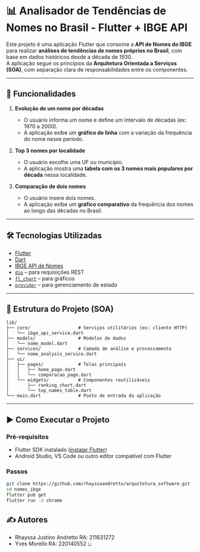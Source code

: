 # 📊 Analisador de Tendências de Nomes no Brasil - Flutter + IBGE API

Este projeto é uma aplicação Flutter que consome a **API de Nomes do IBGE** para realizar **análises de tendências de nomes próprios no Brasil**, com base em dados históricos desde a década de 1930.  
A aplicação segue os princípios da **Arquitetura Orientada a Serviços (SOA)**, com separação clara de responsabilidades entre os componentes.

---

## 🚀 Funcionalidades

1. **Evolução de um nome por décadas**

   - O usuário informa um nome e define um intervalo de décadas (ex: 1970 a 2000).
   - A aplicação exibe um **gráfico de linha** com a variação da frequência do nome nesse período.

2. **Top 3 nomes por localidade**

   - O usuário escolhe uma UF ou município.
   - A aplicação mostra uma **tabela com os 3 nomes mais populares por década** nessa localidade.

3. **Comparação de dois nomes**
   - O usuário insere dois nomes.
   - A aplicação exibe um **gráfico comparativo** da frequência dos nomes ao longo das décadas no Brasil.

---

## 🛠 Tecnologias Utilizadas

- [Flutter](https://flutter.dev/)
- [Dart](https://dart.dev/)
- [IBGE API de Nomes](https://servicodados.ibge.gov.br/api/docs/nomes?versao=2)
- [`dio`](https://pub.dev/packages/dio) – para requisições REST
- [`fl_chart`](https://pub.dev/packages/fl_chart) – para gráficos
- [`provider`](https://pub.dev/packages/provider) – para gerenciamento de estado

---

## 📂 Estrutura do Projeto (SOA)

```plaintext
lib/
├── core/                  # Serviços utilitários (ex: cliente HTTP)
│   └── ibge_api_service.dart
├── models/                # Modelos de dados
│   └── nome_model.dart
├── services/              # Camada de análise e processamento
│   └── nome_analysis_service.dart
├── ui/
│   ├── pages/             # Telas principais
│   │   ├── home_page.dart
│   │   └── comparacao_page.dart
│   └── widgets/           # Componentes reutilizáveis
│       ├── ranking_chart.dart
│       └── top_names_table.dart
└── main.dart              # Ponto de entrada da aplicação
```

---

## ▶️ Como Executar o Projeto

### Pré-requisitos

- Flutter SDK instalado ([instalar Flutter](https://flutter.dev/docs/get-started/install))
- Android Studio, VS Code ou outro editor compatível com Flutter

### Passos

```bash
git clone https://github.com/rhayssaandretto/arquitetura_software.git
cd nomes_ibge
flutter pub get
flutter run -d chrome
```

## ✍️ Autores

- Rhayssa Justino Andretto RA: 211631272
- Yves Morello RA: 220140552 ඞ
